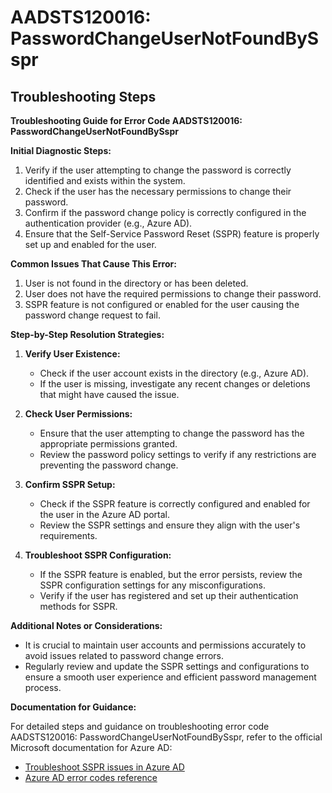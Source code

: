 
# AADSTS120016: PasswordChangeUserNotFoundBySspr


## Troubleshooting Steps
**Troubleshooting Guide for Error Code AADSTS120016: PasswordChangeUserNotFoundBySspr**

**Initial Diagnostic Steps:**

1. Verify if the user attempting to change the password is correctly identified and exists within the system.
2. Check if the user has the necessary permissions to change their password.
3. Confirm if the password change policy is correctly configured in the authentication provider (e.g., Azure AD).
4. Ensure that the Self-Service Password Reset (SSPR) feature is properly set up and enabled for the user.

**Common Issues That Cause This Error:**

1. User is not found in the directory or has been deleted.
2. User does not have the required permissions to change their password.
3. SSPR feature is not configured or enabled for the user causing the password change request to fail.

**Step-by-Step Resolution Strategies:**

1. **Verify User Existence:**
   - Check if the user account exists in the directory (e.g., Azure AD).
   - If the user is missing, investigate any recent changes or deletions that might have caused the issue.

2. **Check User Permissions:**
   - Ensure that the user attempting to change the password has the appropriate permissions granted.
   - Review the password policy settings to verify if any restrictions are preventing the password change.

3. **Confirm SSPR Setup:**
   - Check if the SSPR feature is correctly configured and enabled for the user in the Azure AD portal.
   - Review the SSPR settings and ensure they align with the user's requirements.

4. **Troubleshoot SSPR Configuration:**
   - If the SSPR feature is enabled, but the error persists, review the SSPR configuration settings for any misconfigurations.
   - Verify if the user has registered and set up their authentication methods for SSPR.

**Additional Notes or Considerations:**

- It is crucial to maintain user accounts and permissions accurately to avoid issues related to password change errors.
- Regularly review and update the SSPR settings and configurations to ensure a smooth user experience and efficient password management process.

**Documentation for Guidance:**

For detailed steps and guidance on troubleshooting error code AADSTS120016: PasswordChangeUserNotFoundBySspr, refer to the official Microsoft documentation for Azure AD:

- [Troubleshoot SSPR issues in Azure AD](https://docs.microsoft.com/en-us/azure/active-directory/authentication/howto-sspr-troubleshoot)
- [Azure AD error codes reference](https://docs.microsoft.com/en-us/azure/active-directory/develop/reference-aadsts-error-codes)